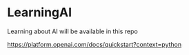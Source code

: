 # LearningAI
Learning about AI will be available in this repo

https://platform.openai.com/docs/quickstart?context=python
